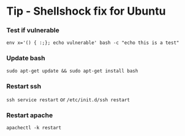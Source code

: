 # Tip - Shellshock fix for Ubuntu

### Test if vulnerable
`env x='() { :;}; echo vulnerable' bash -c "echo this is a test"`

### Update bash
`sudo apt-get update && sudo apt-get install bash`

### Restart ssh
`ssh service restart`
or
`/etc/init.d/ssh restart`

### Restart apache
`apachectl -k restart`
